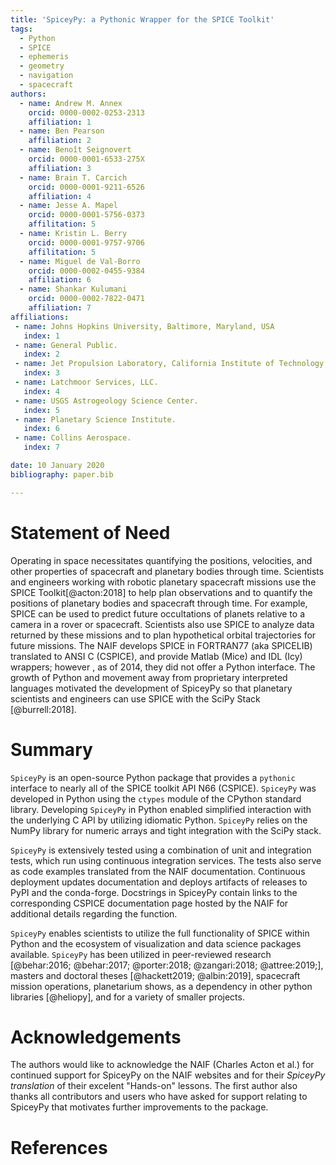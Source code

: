 ```yaml
---
title: 'SpiceyPy: a Pythonic Wrapper for the SPICE Toolkit'
tags:
  - Python
  - SPICE
  - ephemeris
  - geometry
  - navigation
  - spacecraft
authors:
  - name: Andrew M. Annex
    orcid: 0000-0002-0253-2313
    affiliation: 1
  - name: Ben Pearson
    affiliation: 2
  - name: Benoît Seignovert
    orcid: 0000-0001-6533-275X
    affiliation: 3
  - name: Brain T. Carcich
    orcid: 0000-0001-9211-6526
    affiliation: 4
  - name: Jesse A. Mapel
    orcid: 0000-0001-5756-0373
    affilitation: 5
  - name: Kristin L. Berry
    orcid: 0000-0001-9757-9706
    affilitation: 5
  - name: Miguel de Val-Borro
    orcid: 0000-0002-0455-9384
    affiliation: 6
  - name: Shankar Kulumani
    orcid: 0000-0002-7822-0471
    affiliation: 7
affiliations:
 - name: Johns Hopkins University, Baltimore, Maryland, USA
   index: 1
 - name: General Public.
   index: 2
 - name: Jet Propulsion Laboratory, California Institute of Technology, Pasadena, CA 91109, USA
   index: 3
 - name: Latchmoor Services, LLC.
   index: 4
 - name: USGS Astrogeology Science Center.
   index: 5
 - name: Planetary Science Institute.
   index: 6
 - name: Collins Aerospace.
   index: 7

date: 10 January 2020
bibliography: paper.bib

---
```

# Statement of Need

Operating in space necessitates quantifying the positions, velocities, and other properties of spacecraft and planetary bodies through time.
Scientists and engineers working with robotic planetary spacecraft missions use the SPICE Toolkit[@acton:2018] to help plan observations
 and to quantify the positions of planetary bodies and spacecraft through time.
For example, SPICE can be used to predict future occultations of planets relative to a camera in a rover or spacecraft.
Scientists also use SPICE to analyze data returned by these missions and to plan hypothetical orbital trajectories for future missions.
The NAIF develops SPICE in FORTRAN77 (aka SPICELIB) translated to ANSI C (CSPICE), and provide Matlab (Mice) and IDL (Icy) wrappers; however
, as of 2014, they did not offer a Python interface.
The growth of Python and movement away from proprietary interpreted languages motivated the development of SpiceyPy so that planetary
 scientists and engineers can use SPICE with the SciPy Stack [@burrell:2018].

# Summary

``SpiceyPy`` is an open-source Python package that provides a ``pythonic`` interface to nearly all of the SPICE toolkit API N66 (CSPICE). 
``SpiceyPy`` was developed in Python using the ``ctypes`` module of the CPython standard library. 
Developing ``SpiceyPy`` in Python enabled simplified interaction with the underlying C API by utilizing idiomatic Python.
``SpiceyPy`` relies on the NumPy library for numeric arrays and tight integration with the SciPy stack.

``SpiceyPy`` is extensively tested using a combination of unit and integration tests, which run using continuous integration services. 
The tests also serve as code examples translated from the NAIF documentation.
Continuous deployment updates documentation and deploys artifacts of releases to PyPI and the conda-forge. Docstrings in SpiceyPy
contain links to the corresponding CSPICE documentation page hosted by the NAIF for additional details regarding the function.

``SpiceyPy`` enables scientists to utilize the full functionality of SPICE within Python and the ecosystem of visualization and data science packages available.
``SpiceyPy`` has been utilized in peer-reviewed research [@behar:2016; @behar:2017; @porter:2018; @zangari:2018; @attree:2019;], masters
 and doctoral theses [@hackett2019; @albin:2019], spacecraft mission operations, planetarium shows,
as a dependency in other python libraries [@heliopy], and for a variety of smaller projects.

# Acknowledgements
The authors would like to acknowledge the NAIF (Charles Acton et al.) for continued support for SpiceyPy on the NAIF websites and for their
*SpiceyPy translation* of their excelent "Hands-on" lessons. The first author also thanks all contributors and users who have asked for
 support relating to SpiceyPy that motivates further improvements to the package. 

# References